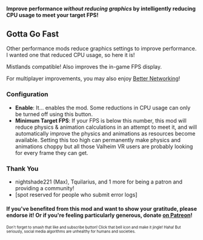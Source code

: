 #### Improve performance _without reducing graphics_ by intelligently reducing CPU usage to meet your target FPS!


## Gotta Go Fast

Other performance mods reduce graphics settings to improve performance. I wanted one that reduced CPU usage, so here it is!

Mistlands compatible! Also improves the in-game FPS display.

For multiplayer improvements, you may also enjoy [Better Networking](https://valheim.thunderstore.io/package/CW_Jesse/BetterNetworking_Valheim/)!


### Configuration

- **Enable**: It... enables the mod. Some reductions in CPU usage can only be turned off using this button.
- **Minimum Target FPS**: If your FPS is below this number, this mod will reduce physics & animation calculations in an attempt to meet it, and will automatically improve the physics and animations as resources become available. Setting this too high can permanently make physics and animations choppy but all those Valheim VR users are probably looking for every frame they can get.  


### Thank You

- nightshade221 (Max), Tquilarius, and 1 more for being a patron and providing a community!
- [spot reserved for people who submit error logs]


#### **If you've benefited from this mod and want to show your gratitude, please endorse it! Or if you're feeling particularly generous, donate [on Patreon](https://www.patreon.com/CW_Jesse)!**

<sup><sup>Don't forget to smash that like and subscribe button! Click that bell icon and make it jingle! Haha! But seriously, social media algorithms are unhealthy for humans and societies.</sup></sup>
